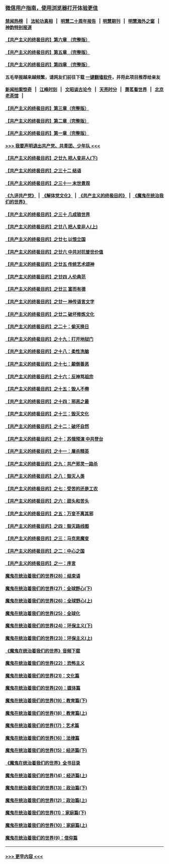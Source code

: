 ### [微信用户指南，使用浏览器打开体验更佳](https://github.com/gfw-breaker/banned-news1/blob/master/indexes/wechat-guide.md?t=0)
#### [禁闻热榜](热点新闻.md?t=0)  &nbsp;&nbsp;|&nbsp;&nbsp; [法轮功真相](https://github.com/gfw-breaker/truth/blob/master/README.md?t=0) &nbsp;&nbsp;|&nbsp;&nbsp; [明慧二十周年报告](https://github.com/gfw-breaker/mh-reports/blob/master/README.md?t=0) &nbsp;&nbsp;|&nbsp;&nbsp;[明慧期刊](https://github.com/gfw-breaker/mh-qikan) &nbsp;&nbsp;|&nbsp;&nbsp; [明慧海外之窗](https://github.com/gfw-breaker/mh-news/blob/master/README.md?t=0) &nbsp;&nbsp;|&nbsp;&nbsp; [神韵特别报道](https://github.com/gfw-breaker/mh-news/blob/master/shenyun.md?t=0)
#### [【共产主义的终极目的】第六章 （完整版）](../pages/nsc422/n11428913.md?t=02081855) 
#### [【共产主义的终极目的】第五章 （完整版）](../pages/nsc422/n11428912.md?t=02081855) 
#### [【共产主义的终极目的】第四章 （完整版）](../pages/nsc422/n11428907.md?t=02081855) 
#### 五毛举报越来越频繁，请网友们前往下载 [一键翻墙软件](https://github.com/gfw-breaker/ssr-accounts)，并将此项目推荐给亲友
#### [新闻拍案惊奇](https://github.com/gfw-breaker/banned-news1/blob/master/pages/link4.md) &nbsp;&nbsp;|&nbsp;&nbsp; [江峰时刻](https://github.com/gfw-breaker/banned-news1/blob/master/pages/link4.md) &nbsp;&nbsp;|&nbsp;&nbsp; [文昭谈古论今](https://github.com/gfw-breaker/banned-news1/blob/master/pages/link4.md) &nbsp;&nbsp;|&nbsp;&nbsp; [天亮时分](https://github.com/gfw-breaker/banned-news1/blob/master/pages/link4.md) &nbsp;&nbsp;|&nbsp;&nbsp; [萧茗看世界](https://github.com/gfw-breaker/banned-news1/blob/master/pages/link4.md) &nbsp;&nbsp;|&nbsp;&nbsp; [北京老茶馆](https://github.com/gfw-breaker/banned-news1/blob/master/pages/link4.md) &nbsp;&nbsp;|&nbsp;&nbsp; 
#### [【共产主义的终极目的】第三章（完整版）](../pages/nsc422/n11428848.md?t=02081855) 
#### [【共产主义的终极目的】第二章（完整版）](../pages/nsc422/n11428831.md?t=02081855) 
#### [【共产主义的终极目的】第一章（完整版）](../pages/nsc422/n11417651.md?t=02081855) 
#### [>>> 我要声明退出共产党、共青团、少年队 <<<](https://github.com/begood0513/goodnews/blob/master/quit/letter.md) 
#### [【共产主义的终极目的】之廿九 把人变非人(下)](../pages/nsc422/n11344140.md?t=02081855) 
#### [【共产主义的终极目的】之三十二 结语](../pages/nsc422/n11360535.md?t=02081855) 
#### [【共产主义的终极目的】之三十一 末世景观](../pages/nsc422/n11351129.md?t=02081855) 
#### [《九评共产党》](https://github.com/begood0513/9ping.md/blob/master/README.md) &nbsp;|&nbsp; [《解体党文化》](../../../../jtdwh.md/blob/master/README.md)  &nbsp;|&nbsp; [《共产主义的终极目的》](../../../../gczydzjmd.md/blob/master/README.md) &nbsp;|&nbsp; [《魔鬼在统治我们的世界》](../../../../mgztzwmdsj.md/blob/master/README.md) 
#### [【共产主义的终极目的】之三十 几成狼世界](../pages/nsc422/n11348280.md?t=02081855) 
#### [【共产主义的终极目的】之廿八 把人变非人(上)](../pages/nsc422/n11340492.md?t=02081855) 
#### [【共产主义的终极目的】之廿七 以恨立国](../pages/nsc422/n11336944.md?t=02081855) 
#### [【共产主义的终极目的】之廿六 中共对抗普世价值](../pages/nsc422/n11324785.md?t=02081855) 
#### [【共产主义的终极目的】之廿五 传统艺术颂神](../pages/nsc422/n11296396.md?t=02081855) 
#### [【共产主义的终极目的】之廿四 人伦典范](../pages/nsc422/n11296397.md?t=02081855) 
#### [【共产主义的终极目的】之廿三 富而有德](../pages/nsc422/n11283598.md?t=02081855) 
#### [【共产主义的终极目的】之廿一 神传语言文字](../pages/nsc422/n11263265.md?t=02081855) 
#### [【共产主义的终极目的】之廿二 破坏修炼文化](../pages/nsc422/n11245728.md?t=02081855) 
#### [【共产主义的终极目的】之二十：偷天换日](../pages/nsc422/n11238846.md?t=02081855) 
#### [【共产主义的终极目的】之十九：打开地狱门](../pages/nsc422/n11206376.md?t=02081855) 
#### [【共产主义的终极目的】之十八：柔性洗脑](../pages/nsc422/n11199994.md?t=02081855) 
#### [【共产主义的终极目的】之十七：颠倒善恶](../pages/nsc422/n11179782.md?t=02081855) 
#### [【共产主义的终极目的】之十六：反神骂祖宗](../pages/nsc422/n11166798.md?t=02081855) 
#### [【共产主义的终极目的】之十五：毁人不倦](../pages/nsc422/n11166792.md?t=02081855) 
#### [【共产主义的终极目的】之十四：邪恶之最](../pages/nsc422/n11150249.md?t=02081855) 
#### [【共产主义的终极目的】之十三：毁灭文化](../pages/nsc422/n11135227.md?t=02081855) 
#### [【共产主义的终极目的】之十二：破坏自然](../pages/nsc422/n11135214.md?t=02081855) 
#### [【共产主义的终极目的】之十：苏俄预演 中共登台](../pages/nsc422/n11118424.md?t=02081855) 
#### [【共产主义的终极目的】之十一：屠杀精英](../pages/nsc422/n11118442.md?t=02081855) 
#### [【共产主义的终极目的】之九：共产邪灵一路杀](../pages/nsc422/n11114139.md?t=02081855) 
#### [【共产主义的终极目的】之八：毁灭人类](../pages/nsc422/n11108503.md?t=02081855) 
#### [【共产主义的终极目的】之七：受苦的还是工农](../pages/nsc422/n11101809.md?t=02081855) 
#### [【共产主义的终极目的】之六：甜头和苦头](../pages/nsc422/n11096971.md?t=02081855) 
#### [【共产主义的终极目的】之五：万变不离其邪](../pages/nsc422/n11091285.md?t=02081855) 
#### [【共产主义的终极目的】之四：毁灭路线图](../pages/nsc422/n11086284.md?t=02081855) 
#### [【共产主义的终极目的】之三：马克思魔变](../pages/nsc422/n11061941.md?t=02081855) 
#### [【共产主义的终极目的】之二：中心之国](../pages/nsc422/n11047728.md?t=02081855) 
#### [【共产主义的终极目的】之一：序言](../pages/nsc422/n11086077.md?t=02081855) 
#### [魔鬼在统治着我们的世界(28)：结束语](../pages/nsc422/n10936246.md?t=02081855) 
#### [魔鬼在统治着我们的世界(27)：全球野心(下)](../pages/nsc422/n10928319.md?t=02081855) 
#### [魔鬼在统治着我们的世界(26)：全球野心(上)](../pages/nsc422/n10900318.md?t=02081855) 
#### [魔鬼在统治着我们的世界(25)：全球化](../pages/nsc422/n10788205.md?t=02081855) 
#### [魔鬼在统治着我们的世界(24)：环保主义(下)](../pages/nsc422/n10695307.md?t=02081855) 
#### [魔鬼在统治着我们的世界(23)：环保主义(上)](../pages/nsc422/n10688613.md?t=02081855) 
#### [《魔鬼在统治着我们的世界》音频下载](../pages/nsc422/n10635553.md?t=02081855) 
#### [魔鬼在统治着我们的世界(22)：恐怖主义](../pages/nsc422/n10614727.md?t=02081855) 
#### [魔鬼在统治着我们的世界(21)：文化篇](../pages/nsc422/n10597706.md?t=02081855) 
#### [魔鬼在统治着我们的世界(20)：媒体篇](../pages/nsc422/n10586579.md?t=02081855) 
#### [魔鬼在统治着我们的世界(19)：教育篇(下)](../pages/nsc422/n10564808.md?t=02081855) 
#### [魔鬼在统治着我们的世界(18)：教育篇(上)](../pages/nsc422/n10526970.md?t=02081855) 
#### [魔鬼在统治着我们的世界(17)：艺术篇](../pages/nsc422/n10499093.md?t=02081855) 
#### [魔鬼在统治着我们的世界(16)：法律篇](../pages/nsc422/n10485969.md?t=02081855) 
#### [魔鬼在统治着我们的世界(15)：经济篇(下)](../pages/nsc422/n10469975.md?t=02081855) 
#### [《魔鬼在统治着我们的世界》全书目录](../pages/nsc422/n10464261.md?t=02081855) 
#### [魔鬼在统治着我们的世界(14)：经济篇(上)](../pages/nsc422/n10457370.md?t=02081855) 
#### [魔鬼在统治着我们的世界(13)：政治篇(下)](../pages/nsc422/n10448270.md?t=02081855) 
#### [魔鬼在统治着我们的世界(12)：政治篇(上)](../pages/nsc422/n10444576.md?t=02081855) 
#### [魔鬼在统治着我们的世界(11)：家庭篇(下)](../pages/nsc422/n10440961.md?t=02081855) 
#### [魔鬼在统治着我们的世界(10)：家庭篇(上)](../pages/nsc422/n10435448.md?t=02081855) 
#### [魔鬼在统治着我们的世界(9)：信仰篇](../pages/nsc422/n10432159.md?t=02081855) 

----
#### [ >>> 更早内容 <<< ](../indexes/nsc422-earlier.md)
